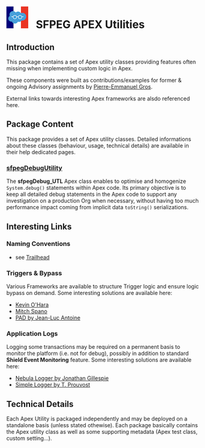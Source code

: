 # ![Logo](/media/Logo.png) &nbsp; SFPEG APEX Utilities

## Introduction

This package contains a set of Apex utility classes providing features often missing when
implementing custom logic in Apex.

These components were built as contributions/examples for former & ongoing Advisory assignments by 
[Pierre-Emmanuel Gros](https://github.com/pegros). 

External links towards interesting Apex frameworks are alsdo referenced here.

## Package Content

This package provides a set of Apex utility classes.
Detailed informations about these classes (behaviour, usage, technical details) are available in their help dedicated pages.

### [sfpegDebugUtility](/help/sfpegDebugUtility.md)
The **sfpegDebug_UTL** Apex class enables to optimise and homogenize `System.debug()` statements within
Apex code. Its primary objective is to keep all detailed debug statements in the Apex code to support
any investigation on a production Org when necessary, without having too much performance impact coming
from implicit data `toString()` serializations.

## Interesting Links
### Naming Conventions

* see [Trailhead](https://trailhead.salesforce.com/content/learn/modules/success-cloud-coding-conventions)

### Triggers & Bypass
Various Frameworks are available to structure Trigger logic and ensure logic bypass on demand.
Some interesting solutions are available here:

* [Kevin O'Hara](https://github.com/kevinohara80/sfdc-trigger-framework/blob/master/src/classes/TriggerHandler.cls)
* [Mitch Spano](https://github.com/mitchspano/apex-trigger-actions-framework)
* [PAD by Jean-Luc Antoine](https://jla.ovh/pad)

### Application Logs
Logging some transactions may be required on a permanent basis to monitor the platform (i.e. not for debug),
possibly in addition to standard **Shield Event Monitoring** feature.
Some interesting solutions are available here:
* [Nebula Logger by Jonathan Gillespie](https://github.com/jongpie/NebulaLogger)
* [Simple Logger by T. Prouvost](https://github.com/tprouvot/gener-log-framework)

## Technical Details

Each Apex Utility is packaged independently and may be deployed on a standalone basis (unless stated othewise).
Each package basically contains the Apex utility class as well as some supporting metadata (Apex test class, custom setting...).